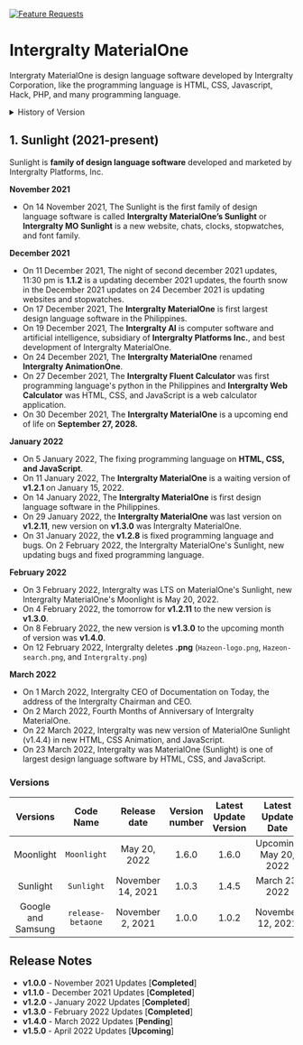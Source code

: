 [![Feature Requests](https://img.shields.io/github/issues/Intergralty/IntergraltyMaterialOne)](https://github.com/Intergralty/MaterialOne)
# Intergralty MaterialOne

Intergraty MaterialOne is design language software developed by Intergralty Corporation, like the programming language is HTML, CSS, Javascript, Hack, PHP, and many programming language.

<details><summary>History of Version</summary>

* 1.0.0 (November 2, 2021) - First Google and Samsung Clocks
   * 1.0.1 (November 8, 2021) - Analog Clocks and Digital Clocks
   * 1.0.2 (November 12, 2021) - Browser, Stopwatch, Digital Clock, and Logos
   * 1.0.3 (November 14, 2021) - Live Wallpapers
   * 1.0.4 (November 25, 2021) - Updating `README.md`.
   * 1.0.5 (December 1, 2021) - Websites and Online Chats
   * 1.0.6 (December 4, 2021) - Fixed the Programming Language and Failed ASP.NET`.
 
* 1.1.0 (December 6, 2021) - December 2021 Updates
   * 1.1.1 (December 10, 2021) - First Snow in the December 2021 Updates
   * 1.1.2 (December 12, 2021) - Second Snow in the December 2021 Updates
   * 1.1.3 (December 15, 2021) - Third Snow in the December 2021 Updates
   * 1.1.4 (December 20, 2021) - Fourth Snow in the December 2021 Updates; The **Intergralty Events 2021** is December 21, 2021, the documents.
   * **Sancisoft Franco Updates**
   * 1.1.5 (December 21, 2021) - Fifth Snow in the December 2021 Updates
   * 1.1.6 (December 23, 2021) - Sixth Snow in the December 2021 Updates
   * 1.1.7 (December 25, 2021) - Seventh Snow in the December 2021 Updates
   * 1.1.8 (December 26, 2021) - First Fireworks in the New Year 2022 Updates
   * 1.1.9 (December 31, 2021) - Second Fireworks in the New Year 2022 Updates
   * 1.1.10 (December 31, 2021) - Third Fireworks in the New Year 2022 Updates
   * 1.1.11 (January 1, 2022) - Last Fireworks in the New Year 2022 Updates
   * 1.1.12 (January 2, 2022) - First Cold of the Winter Updates
   * 1.1.13 (January 3, 2022) - Second Cold of the Winter Updates
   * 1.1.14 (January 5, 2022) - Third Cold of the Winter Updates
   * 1.1.15 (January 7, 2022) - Fourth Cold of the Winter Updates
   * 1.1.16 (January 11, 2022) - Fifth Cold of the Winter Updates

* 1.2.0 (January 12, 2022) - January 2022 Updates
   * 1.2.1 (January 15, 2022) - Seventh Cold of the Winter Updates
   * 1.2.2 (January 17, 2022) - Eighth Cold of the Winter Updates
   * 1.2.3 (January 20, 2022) - First World of the Winter Updates
   * **Sancisoft Franco Updates**
   * 1.2.4 (January 22, 2022) - Second World of the Winter Updates
   * 1.2.5 (January 24, 2022) - Third World of the Winter Updates
   * 1.2.6 (January 25, 2022) - Fourth World of the Winter Updates
   * 1.2.7 (January 28, 2022) - Fifth World of the Winter Updates
   * 1.2.8 (January 31, 2022) - Sixth World of the Winter Updates
   * 1.2.9 (February 2, 2022) - Seventh World of the Winter Updates
   * 1.2.10 (February 4, 2022) - Eighth World of the Winter Updates
   * 1.2.11 (February 5, 2022) - Ninth World of the Winter Updates

* 1.3.0 (February 8, 2022) - Goodlight Updates
  * 1.3.1 (February 10, 2022) - First Goodlight Updates
  * 1.3.2 (February 12, 2022) - Second Goodlight Updates
  * 1.3.3 (February 14, 2022) - Third Goodlight Updates
  * 1.3.4 (February 20, 2022) - Fourth Goodlight Updates
  * 1.3.5 (February 28, 2022) - Fifth Goodlight Updates
  
</details>

## 1. Sunlight (2021-present)
Sunlight is **family of design language software** developed and marketed by Intergralty Platforms, Inc. 

**November 2021**
* On 14 November 2021, The Sunlight is the first family of design language software is called **Intergralty MaterialOne’s Sunlight** or **Intergralty MO Sunlight** is a new website, chats, clocks, stopwatches, and font family. 

**December 2021**
* On 11 December 2021, The night of second december 2021 updates, 11:30 pm is **1.1.2** is a updating december 2021 updates, the fourth snow in the December 2021 updates on 24 December 2021 is updating websites and stopwatches. 
* On 17 December 2021, The **Intergralty MaterialOne** is first largest design language software in the Philippines. 
* On 19 December 2021, The **Intergralty AI** is computer software and artificial intelligence, subsidiary of **Intergralty Platforms Inc.**, and best development of Intergralty MaterialOne. 
* On 24 December 2021, The **Intergralty MaterialOne** renamed **Intergralty AnimationOne**. 
* On 27 December 2021, The **Intergralty Fluent Calculator** was first programming language's python in the Philippines and **Intergralty Web Calculator** was HTML, CSS, and JavaScript is a web calculator application. 
* On 30 December 2021, The **Intergralty MaterialOne** is a upcoming end of life on **September 27, 2028.** 

**January 2022**
* On 5 January 2022, The fixing programming language on **HTML, CSS, and JavaScript**. 
* On 11 January 2022, The **Intergralty MaterialOne** is a waiting version of **v1.2.1** on January 15, 2022. 
* On 14 January 2022, The **Intergralty MaterialOne** is first design language software in the Philippines. 
* On 29 January 2022, the **Intergralty MaterialOne** was last version on **v1.2.11**, new version on **v1.3.0** was Intergralty MaterialOne. 
* On 31 January 2022, the **v1.2.8** is fixed programming language and bugs. On 2 February 2022, the Intergralty MaterialOne's Sunlight, new updating bugs and fixed programming language.

**February 2022**
* On 3 February 2022, Intergralty was LTS on MaterialOne's Sunlight, new Intergralty MaterialOne's Moonlight is May 20, 2022.
* On 4 February 2022, the tomorrow for **v1.2.11** to the new version is **v1.3.0**.
* On 8 February 2022, the new version is **v1.3.0** to the upcoming month of version was **v1.4.0**.
* On 12 February 2022, Intergralty deletes **.png** (`Hazeon-logo.png`, `Hazeon-search.png`, and `Intergralty.png`)

**March 2022**
* On 1 March 2022, Intergralty CEO of Documentation on Today, the address of the Intergralty Chairman and CEO.
* On 2 March 2022, Fourth Months of Anniversary of Intergralty MaterialOne.
* On 22 March 2022, Intergralty was new version of MaterialOne Sunlight (v1.4.4) in new HTML, CSS Animation, and JavaScript.
* On 23 March 2022, Intergralty was MaterialOne (Sunlight) is one of largest design language software by HTML, CSS, and JavaScript.

### **Versions**
| Versions | Code Name | Release date | Version number | Latest Update Version | Latest Update Date | Support Ends |
|:-:|:-:|:-:|:-:|:-:|:-:|:-:|
| Moonlight | `Moonlight` | May 20, 2022 | 1.6.0 | 1.6.0 | Upcoming May 20, 2022 | May 20, 2024 |
| Sunlight | `Sunlight` | November 14, 2021 | 1.0.3 | 1.4.5 | March 23, 2022 | November 15, 2023 |
| Google and Samsung | `release-betaone` | November 2, 2021 | 1.0.0 | 1.0.2 | November 12, 2021 | November 15, 2022 |

## Release Notes

* **v1.0.0** - November 2021 Updates [**Completed**]
* **v1.1.0** - December 2021 Updates [**Completed**]
* **v1.2.0** - January 2022 Updates [**Completed**]
* **v1.3.0** - February 2022 Updates [**Completed**]
* **v1.4.0** - March 2022 Updates [**Pending**]
* **v1.5.0** - April 2022 Updates [**Upcoming**]
